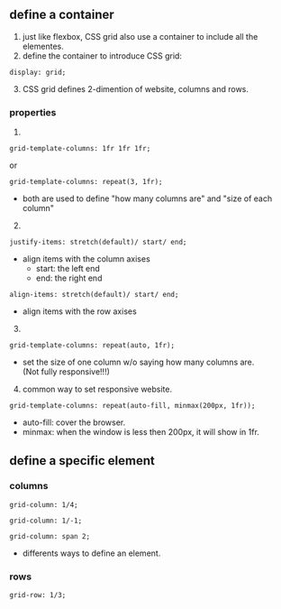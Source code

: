 ## define a container

1. just like flexbox, CSS grid also use a container to include all the elementes.
2. define the container to introduce CSS grid:

```
display: grid;
```
3. CSS grid defines 2-dimention of website, columns and rows.

### properties

1.    
```
grid-template-columns: 1fr 1fr 1fr;
```
or
```
grid-template-columns: repeat(3, 1fr);
```
- both are used to define "how many columns are" and "size of each column"

2.    
```
justify-items: stretch(default)/ start/ end;
```
- align items with the column axises    
  - start: the left end
  - end: the right end

```
align-items: stretch(default)/ start/ end;
```
- align items with the row axises 


3.   

```
grid-template-columns: repeat(auto, 1fr);
```
- set the size of one column w/o saying how many columns are.    
(Not fully responsive!!!)

4.  common way to set responsive website.   

```
grid-template-columns: repeat(auto-fill, minmax(200px, 1fr));
```
- auto-fill: cover the browser.
- minmax: when the window is less then 200px, it will show in 1fr.

## define a specific element

### columns

```
grid-column: 1/4;
```
```
grid-column: 1/-1;
```
```
grid-column: span 2;
```
- differents ways to define an element.

### rows

```
grid-row: 1/3;
```














